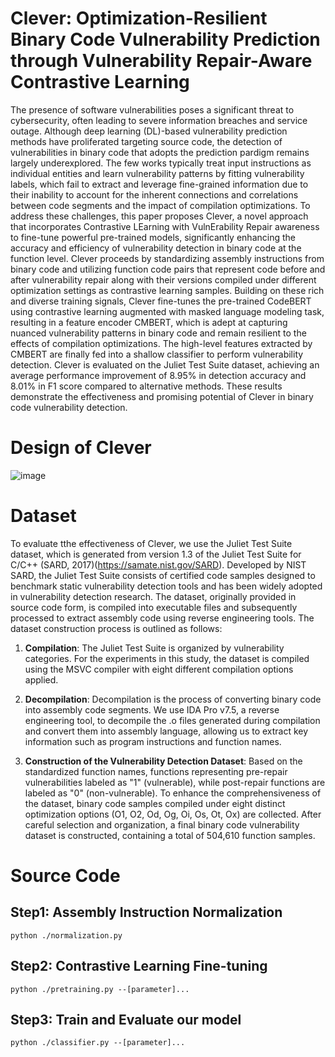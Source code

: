 # Clever: Optimization-Resilient Binary Code Vulnerability Prediction through Vulnerability Repair-Aware Contrastive Learning
The presence of software vulnerabilities poses a significant threat to cybersecurity, often leading to severe information breaches and service outage. Although deep learning (DL)-based vulnerability prediction methods have proliferated targeting source code, the detection of vulnerabilities in binary code that adopts the prediction pardigm remains largely underexplored. The few works typically treat input instructions as individual entities and learn vulnerability patterns by fitting vulnerability labels, which fail to extract and leverage fine-grained information due to their inability to account for the inherent connections and correlations between code segments and the impact of compilation optimizations. To address these challenges, this paper proposes Clever, a novel approach that incorporates Contrastive LEarning with VulnErability Repair awareness to fine-tune powerful pre-trained models, significantly enhancing the accuracy and efficiency of vulnerability detection in binary code at the function level. Clever proceeds by standardizing assembly instructions from binary code and utilizing function code pairs that represent code before and after vulnerability repair along with their versions compiled under different optimization settings as contrastive learning samples. Building on these rich and diverse training signals, Clever fine-tunes the pre-trained CodeBERT using contrastive learning augmented with masked language modeling task, resulting in a feature encoder CMBERT, which is adept at capturing nuanced vulnerability patterns in binary code and remain resilient to the effects of compilation optimizations. The high-level features extracted by CMBERT are finally fed into a shallow classifier to perform vulnerability detection. Clever is evaluated on the Juliet Test Suite dataset, achieving an average performance improvement of 8.95% in detection accuracy and 8.01% in F1 score compared to alternative methods. These results demonstrate the effectiveness and promising potential of Clever in binary code vulnerability detection.
# Design of Clever
![image](https://github.com/user-attachments/assets/e6ee17ed-5469-4200-a323-b71fec1a417b)
# Dataset
To evaluate tthe effectiveness of Clever, we use the Juliet Test Suite dataset, which is generated from version 1.3 of the Juliet Test Suite for C/C++ (SARD, 2017)(https://samate.nist.gov/SARD). Developed by NIST SARD, the Juliet Test Suite consists of certified code samples designed to benchmark static vulnerability detection tools and has been widely adopted in vulnerability detection research. The dataset, originally provided in source code form, is compiled into executable files and subsequently processed to extract assembly code using reverse engineering tools. The dataset construction process is outlined as follows:

1. **Compilation**: The Juliet Test Suite is organized by vulnerability categories. For the experiments in this study, the dataset is compiled using the MSVC compiler with eight different compilation options applied. 

2. **Decompilation**: Decompilation is the process of converting binary code into assembly code segments. We use IDA Pro v7.5, a reverse engineering tool, to decompile the .o files generated during compilation and convert them into assembly language, allowing us to extract key information such as program instructions and function names.

3. **Construction of the Vulnerability Detection Dataset**: Based on the standardized function names, functions representing pre-repair vulnerabilities labeled as "1" (vulnerable), while post-repair functions are labeled as "0" (non-vulnerable). To enhance the comprehensiveness of the dataset, binary code samples compiled under eight distinct optimization options (O1, O2, Od, Og, Oi, Os, Ot, Ox) are collected. After careful selection and organization, a final binary code vulnerability dataset is constructed, containing a total of 504,610 function samples.
# Source Code
## Step1: Assembly Instruction Normalization
```
python ./normalization.py
```
## Step2: Contrastive Learning Fine-tuning
```
python ./pretraining.py --[parameter]...
```
## Step3: Train and Evaluate our model
```
python ./classifier.py --[parameter]...
```
